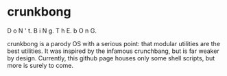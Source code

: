 # crunkbong
D o N ' t. B i N g. T h E. b O n G.

crunkbong is a parody OS with a serious point: that modular utilities are the best utilities.
It was inspired by the infamous crunchbang, but is far weaker by design.
Currently, this github page houses only some shell scripts, but more is surely to come.

